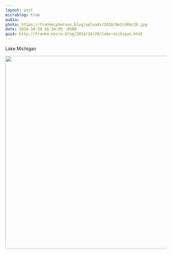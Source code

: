 ```yaml
---
layout: post
microblog: true
audio: 
photo: https://frankmcpherson.blog/uploads/2018/0e2c86bc26.jpg
date: 2018-10-29 16:34:05 -0500
guid: http://frankm.micro.blog/2018/10/29/lake-michigan.html
---
```

Lake Michigan

<img src="https://frankmcpherson.blog/uploads/2018/0e2c86bc26.jpg" width="600" height="600" />
